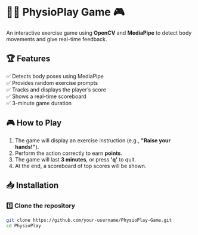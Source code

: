# 🏋️‍♂️ PhysioPlay Game 🎮  
An interactive exercise game using **OpenCV** and **MediaPipe** to detect body movements and give real-time feedback.

## 🏆 Features
✅ Detects body poses using MediaPipe  
✅ Provides random exercise prompts  
✅ Tracks and displays the player’s score  
✅ Shows a real-time scoreboard  
✅ 3-minute game duration  

## 🎮 How to Play
1. The game will display an exercise instruction (e.g., **"Raise your hands!"**).
2. Perform the action correctly to earn **points**.
3. The game will last **3 minutes**, or press **'q'** to quit.
4. At the end, a scoreboard of top scores will be shown.

## 📥 Installation
### **1️⃣ Clone the repository**
```bash
git clone https://github.com/your-username/PhysioPlay-Game.git
cd PhysioPlay
